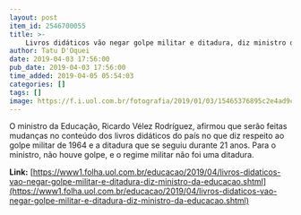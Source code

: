 ```yaml
---
layout: post
item_id: 2546700055
title: >-
    Livros didáticos vão negar golpe militar e ditadura, diz ministro da Educação
author: Tatu D'Oquei
date: 2019-04-03 17:56:00
pub_date: 2019-04-03 17:56:00
time_added: 2019-04-05 05:54:03
categories: []
tags: []
image: https://f.i.uol.com.br/fotografia/2019/01/03/15465376895c2e4ad9ceb4b_1546537689_3x2_rt.jpg
---
```


O ministro da Educação, Ricardo Vélez Rodríguez, afirmou que serão feitas mudanças no conteúdo dos livros didáticos do país no que diz respeito ao golpe militar de 1964 e a ditadura que se seguiu durante 21 anos. Para o ministro, não houve golpe, e o regime militar não foi uma ditadura.

**Link:** [https://www1.folha.uol.com.br/educacao/2019/04/livros-didaticos-vao-negar-golpe-militar-e-ditadura-diz-ministro-da-educacao.shtml](https://www1.folha.uol.com.br/educacao/2019/04/livros-didaticos-vao-negar-golpe-militar-e-ditadura-diz-ministro-da-educacao.shtml)

